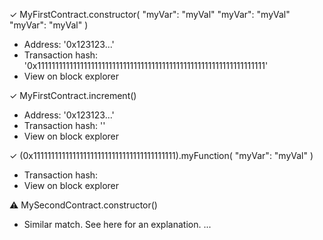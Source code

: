 

✓ MyFirstContract.constructor(
    "myVar": "myVal"
    "myVar": "myVal"
    "myVar": "myVal"
  )
  - Address: '0x123123...'
  - Transaction hash: '0x1111111111111111111111111111111111111111111111111111111111111111'
  - View on block explorer

✓ MyFirstContract.increment()
  - Address: '0x123123...'
  - Transaction hash: ''
  - View on block explorer

✓ (0x1111111111111111111111111111111111111111).myFunction(
    "myVar": "myVal"
  )
  - Transaction hash:
  - View on block explorer

⚠ MySecondContract.constructor()
  - Similar match. See here for an explanation.
  ...


